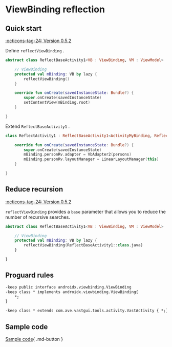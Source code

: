 # ViewBinding reflection

## Quick start

[:octicons-tag-24: Version 0.5.2](https://sakurajimamaii.github.io/AVE-DOC/version/tools/#052)

Define `reflectViewBinding` .

```kotlin
abstract class ReflectBaseActivity1<VB : ViewBinding, VM : ViewModel> : AppCompatActivity() {

    // ViewBinding
    protected val mBinding: VB by lazy {
        reflectViewBinding()
    }

    override fun onCreate(savedInstanceState: Bundle?) {
        super.onCreate(savedInstanceState)
        setContentView(mBinding.root)
    }

}
```

Extend `ReflectBaseActivity1` .

```kotlin
class ReflectActivity1 : ReflectBaseActivity1<ActivityMyBinding, ReflectViewModel1>() {

    override fun onCreate(savedInstanceState: Bundle?) {
        super.onCreate(savedInstanceState)
        mBinding.personRv.adapter = VbAdapter2(persons)
        mBinding.personRv.layoutManager = LinearLayoutManager(this)
    }

}
```

## Reduce recursion

[:octicons-tag-24: Version 0.5.2](https://sakurajimamaii.github.io/AVE-DOC/version/tools/#052)

`reflectViewBinding` provides a `base` parameter that allows you to reduce the number of recursive searches.

```kotlin
abstract class ReflectBaseActivity1<VB : ViewBinding, VM : ViewModel> : AppCompatActivity() {

    // ViewBinding
    protected val mBinding: VB by lazy {
        reflectViewBinding(ReflectBaseActivity1::class.java)
    }

}
```

## Proguard rules

```xml
-keep public interface androidx.viewbinding.ViewBinding
-keep class * implements androidx.viewbinding.ViewBinding{
    *;
}

-keep class * extends com.ave.vastgui.tools.activity.VastActivity { *;}
```

## Sample code

[Sample code](https://github.com/SakurajimaMaii/Android-Vast-Extension/blob/develop/app/src/main/kotlin/com/ave/vastgui/app/activity/reflection/ReflectActivity.kt){ .md-button }
